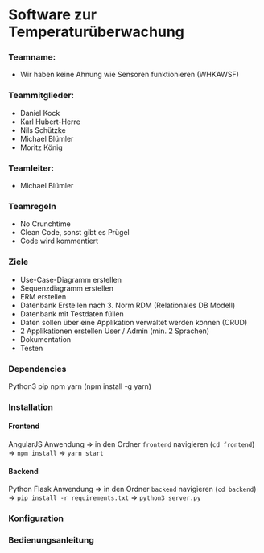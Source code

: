 # Software zur Temperaturüberwachung
### Teamname: 
* Wir haben keine Ahnung wie Sensoren funktionieren (WHKAWSF)

### Teammitglieder:
* Daniel Kock
* Karl Hubert-Herre
* Nils Schützke
* Michael Blümler 
* Moritz König

### Teamleiter: 
* Michael Blümler 

### Teamregeln
* No Crunchtime
* Clean Code, sonst gibt es Prügel
* Code wird kommentiert

### Ziele
* Use-Case\-Diagramm erstellen
* Sequenzdiagramm erstellen
* ERM erstellen
* Datenbank Erstellen nach 3. Norm RDM (Relationales DB Modell)
* Datenbank mit Testdaten füllen
* Daten sollen über eine Applikation verwaltet werden können (CRUD)
* 2 Applikationen erstellen User / Admin (min. 2 Sprachen)
* Dokumentation
* Testen

### Dependencies
Python3
pip
npm
yarn (npm install -g yarn)

### Installation
#### Frontend
AngularJS Anwendung
=> in den Ordner `frontend` navigieren (`cd frontend`)
=> `npm install`
=> `yarn start`

#### Backend
Python Flask Anwendung
=> in den Ordner `backend` navigieren (`cd backend`)
=> `pip install -r requirements.txt`
=> `python3 server.py`

### Konfiguration

### Bedienungsanleitung
